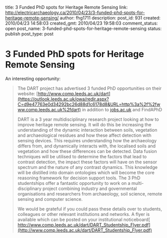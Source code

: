 title: 3 Funded PhD spots for Heritage Remote Sensing
link: http://electricarchaeology.ca/2010/04/23/3-funded-phd-spots-for-heritage-remote-sensing/
author: fhg1711
description: 
post_id: 931
created: 2010/04/23 14:58:03
created_gmt: 2010/04/23 19:58:03
comment_status: open
post_name: 3-funded-phd-spots-for-heritage-remote-sensing
status: publish
post_type: post

# 3 Funded PhD spots for Heritage Remote Sensing

An interesting opportunity: 

> The DART project has advertised 3 funded PhD opportunities on their website: [http://www.comp.leeds.ac.uk/dart](https://outlook.leeds.ac.uk/owa/redir.aspx?C=d9e47763e0d34292bc26d88d1c6178d8&URL=http%3a%2f%2fwww.comp.leeds.ac.uk%2fdart) in addition to [jobs.ac.uk](http://jobs.ac.uk/) and FindAPhD
> 
> DART is a 3 year multidisciplinary research project looking at how to improve heritage remote sensing. It will do this be increasing the understanding of the dynamic interaction between soils, vegetation and archaeological residues and how these affect detection with sensing devices. This requires understanding how the archaeology differs from, and dynamically interacts with, the localised soils and vegetation and how these differences can be detected. Data fusion techniques will be utilised to determine the factors that lead to contrast detection, the impact these factors will have on the sensor spectrum and the nature of any contrast dynamics. This knowledge will be distilled into domain ontologies which will become the core reasoning framework for decision support tools. The 3 PhD studentships offer a fantastic opportunity to work on a multi-disciplinary project combining industry and governmental organisations and researchers from archaeology, soil science, remote sensing and computer science. 
> 
> We would be grateful if you could pass these details over to students, colleagues or other relevant institutions and networks. A flyer is available which can be posted on your institutional noticeboard[ http://www.comp.leeds.ac.uk/dart/DART_Studentship_Flyer.pdf](http://www.comp.leeds.ac.uk/dart/DART_Studentship_Flyer.pdf)